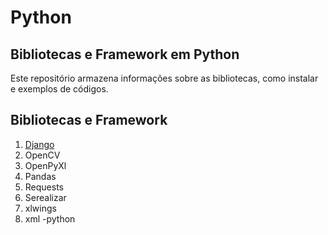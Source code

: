 # Python
## Bibliotecas e Framework em Python  

Este  repositório armazena informações sobre as bibliotecas, como instalar e exemplos de códigos. 

## Bibliotecas e Framework

1. [Django](./Django)
2. OpenCV
3. OpenPyXl
4. Pandas
5. Requests
6. Serealizar 
7. xlwings
8. xml -python
 
